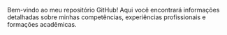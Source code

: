 Bem-vindo ao meu repositório GitHub! Aqui você encontrará informações detalhadas sobre minhas competências, experiências profissionais e formações acadêmicas.
